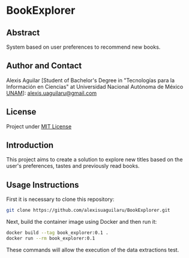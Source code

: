 # BookExplorer

## Abstract
System based on user preferences to recommend new books.

## Author and Contact
Alexis Aguilar [Student of Bachelor's Degree in "Tecnologías para la Información en Ciencias" at Universidad Nacional Autónoma de México [UNAM](https://www.unam.mx/)]: alexis.uaguilaru@gmail.com 

## License
Project under [MIT License](LICENSE)

## Introduction
This project aims to create a solution to explore new titles based on the user's preferences, tastes and previously read books. 

## Usage Instructions
First it is necessary to clone this repository:
```bash
git clone https://github.com/alexisuaguilaru/BookExplorer.git
```
Next, build the container image using Docker and then run it:
```bash
docker build --tag book_explorer:0.1 .
docker run --rm book_explorer:0.1
```
These commands will allow the execution of the data extractions test.